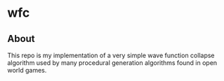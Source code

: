 # wfc

## About

This repo is my implementation of a very simple wave function collapse algorithm used by many 
procedural generation algorithms found in open world games.
